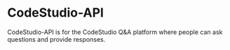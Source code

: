 # CodeStudio-API
CodeStudio-API is for the CodeStudio Q&amp;A platform where people can ask questions and provide responses.
